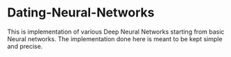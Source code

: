 # Dating-Neural-Networks

This is implementation of various Deep Neural Networks starting from basic Neural networks. The implementation done here
is meant to be kept simple and precise. 
